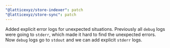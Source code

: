 ```yaml
---
"@latticexyz/store-indexer": patch
"@latticexyz/store-sync": patch
---
```


Added explicit error logs for unexpected situations.
Previously all `debug` logs were going to `stderr`, which made it hard to find the unexpected errors.
Now `debug` logs go to `stdout` and we can add explicit `stderr` logs.

